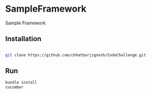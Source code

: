 # SampleFramework
Sample Framework


## Installation

```bash

git clone https://github.com/chhatbarjignesh/CodeChallenge.git

```

## Run

```bash
bundle install
cucumber

```
